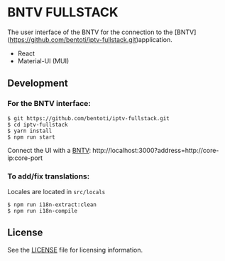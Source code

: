 # BNTV FULLSTACK

The user interface of the BNTV for the connection to the [BNTV] (https://github.com/bentoti/iptv-fullstack.git)application.

- React
- Material-UI (MUI)

## Development

### For the BNTV interface:

```
$ git https://github.com/bentoti/iptv-fullstack.git
$ cd iptv-fullstack
$ yarn install
$ npm run start
```

Connect the UI with a [BNTV](https://github.com/bentoti/iptv-fullstack.git):
http://localhost:3000?address=http://core-ip:core-port

### To add/fix translations:
Locales are located in `src/locals`
```
$ npm run i18n-extract:clean
$ npm run i18n-compile
```

## License
See the [LICENSE](./LICENSE) file for licensing information.
